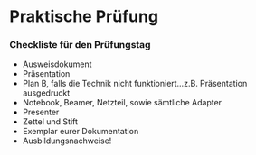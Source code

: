 # Praktische Prüfung


### Checkliste für den Prüfungstag
- Ausweisdokument
- Präsentation
- Plan B, falls die Technik nicht funktioniert…z.B. Präsentation ausgedruckt 
- Notebook, Beamer, Netzteil, sowie sämtliche Adapter
- Presenter 
- Zettel und Stift
- Exemplar eurer Dokumentation
- Ausbildungsnachweise!

